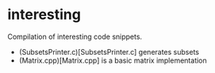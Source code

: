 # interesting
Compilation of interesting code snippets.
- (SubsetsPrinter.c)[SubsetsPrinter.c] generates subsets
- (Matrix.cpp)[Matrix.cpp] is a basic matrix implementation